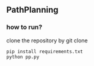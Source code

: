 ## PathPlanning

### how to run?
clone the repository by git clone
```
pip install requirements.txt
python pp.py

```

